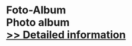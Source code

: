 # Foto-Album<br />Photo album<br />[>> Detailed information](https://secure.shareit.com/shareit/product.html?productid=300060456&affiliateid=200057808)